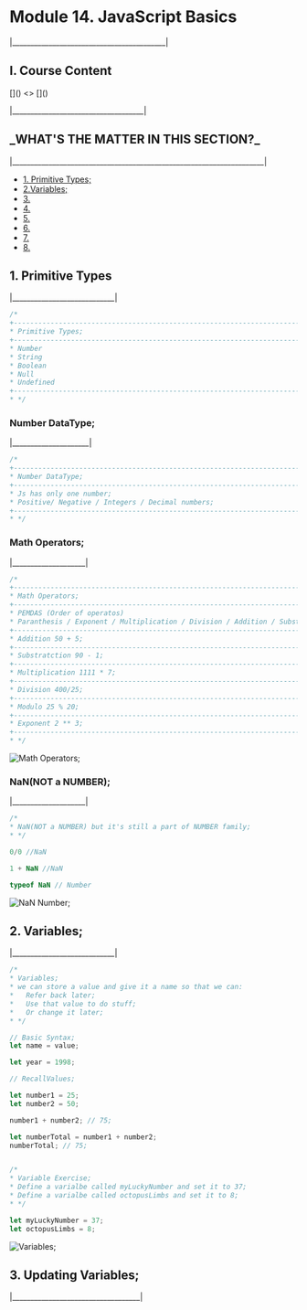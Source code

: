 
<h1>Module 14. JavaScript Basics</h1>
<p>|__________________________________________|</p>

<h2>I. Course Content</h2>
[]()
<>
[]()
<p>|____________________________________|</p>


<h2>_WHAT'S THE MATTER IN THIS SECTION?_</h2>
<p>|_____________________________________________________________________|</p>


<p id="goUP"></p>
<ul>
    <li><a href="#u1">1. Primitive Types;</a></li>
    <li><a href="#u2">2.Variables;</a></li>
    <li><a href="#">3. </a></li>
    <li><a href="#">4. </a></li>
    <li><a href="#">5. </a></li>
    <li><a href="#">6. </a></li>
    <li><a href="#">7. </a></li>
    <li><a href="#">8. </a></li>
</ul>


<h2 id="u1">1. Primitive Types</h2>
<p>|____________________________|</p>

```javascript
/*
+-------------------------------------------------------------------------+|
* Primitive Types;
+-------------------------------------------------------------------------+|
* Number
* String
* Boolean
* Null
* Undefined
+-------------------------------------------------------------------------+|
* */
```

<h3>Number DataType;</h3>
<p>|_____________________|</p>

```javascript
/*
+-------------------------------------------------------------------------+|
* Number DataType;
+-------------------------------------------------------------------------+|
* Js has only one number;
* Positive/ Negative / Integers / Decimal numbers; 
+-------------------------------------------------------------------------+|
* */
```

<h3>Math Operators;</h3>
<p>|____________________|</p>

```javascript
/*
+-------------------------------------------------------------------------+|
* Math Operators;
+-------------------------------------------------------------------------+|
* PEMDAS (Order of operatos)
* Paranthesis / Exponent / Multiplication / Division / Addition / Substraction / 
+-------------------------------------------------------------------------+|
* Addition 50 + 5;
+-------------------------------------------------------------------------+|
* Substratction 90 - 1;
+-------------------------------------------------------------------------+|
* Multiplication 1111 * 7;
+-------------------------------------------------------------------------+|
* Division 400/25;
+-------------------------------------------------------------------------+|
* Modulo 25 % 20;
+-------------------------------------------------------------------------+|
* Exponent 2 ** 3;
+-------------------------------------------------------------------------+|
* */
```

![Math Operators;](C:\Users\kheop\Dev\web_camp\M14_JavaScriptBasics\ss\ssMathOperatorsJs.png)

<h3>NaN(NOT a NUMBER);</h3>
<p>|____________________|</p>

```javascript
/*
* NaN(NOT a NUMBER) but it's still a part of NUMBER family;
* */

0/0 //NaN

1 + NaN //NaN

typeof NaN // Number
```
![NaN Number;](C:\Users\kheop\Dev\web_camp\M14_JavaScriptBasics\ss\ssNaNJs.png)

<h2 id="u1">2. Variables;</h2>
<p>|____________________________|</p>

```javascript
/*
* Variables;
* we can store a value and give it a name so that we can:
*   Refer back later;
*   Use that value to do stuff;
*   Or change it later;
* */

// Basic Syntax;
let name = value;

let year = 1998;

// RecallValues;

let number1 = 25;
let number2 = 50;

number1 + number2; // 75;

let numberTotal = number1 + number2;
numberTotal; // 75;


/*
* Variable Exercise;
* Define a varialbe called myLuckyNumber and set it to 37;
* Define a varialbe called octopusLimbs and set it to 8;
* */

let myLuckyNumber = 37;
let octopusLimbs = 8;

```

![Variables;](C:\Users\kheop\Dev\web_camp\M14_JavaScriptBasics\ss\ssVariablesJs.png)

<h2 id="u3">3. Updating Variables;</h2>
<p>|___________________________________|</p>


